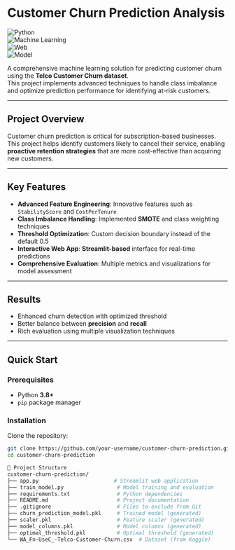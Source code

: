 # Customer Churn Prediction Analysis

![Python](https://img.shields.io/badge/Python-3.8%252B-blue)  
![Machine Learning](https://img.shields.io/badge/Machine-Learning-orange)  
![Web](https://img.shields.io/badge/Web-Streamlit-red)  
![Model](https://img.shields.io/badge/Model-XGBoost-green)  

A comprehensive machine learning solution for predicting customer churn using the **Telco Customer Churn dataset**.  
This project implements advanced techniques to handle class imbalance and optimize prediction performance for identifying at-risk customers.

---

## Project Overview
Customer churn prediction is critical for subscription-based businesses.  
This project helps identify customers likely to cancel their service, enabling **proactive retention strategies** that are more cost-effective than acquiring new customers.

---

## Key Features
- **Advanced Feature Engineering**: Innovative features such as `StabilityScore` and `CostPerTenure`  
- **Class Imbalance Handling**: Implemented **SMOTE** and class weighting techniques  
- **Threshold Optimization**: Custom decision boundary instead of the default 0.5  
- **Interactive Web App**: **Streamlit-based** interface for real-time predictions  
- **Comprehensive Evaluation**: Multiple metrics and visualizations for model assessment  

---

## Results
- Enhanced churn detection with optimized threshold  
- Better balance between **precision** and **recall**  
- Rich evaluation using multiple visualization techniques  

---

##  Quick Start

### Prerequisites
- Python **3.8+**  
- `pip` package manager  

### Installation
Clone the repository:
```bash
git clone https://github.com/your-username/customer-churn-prediction.git
cd customer-churn-prediction

📁 Project Structure
customer-churn-prediction/
├── app.py                        # Streamlit web application
├── train_model.py                 # Model training and evaluation
├── requirements.txt               # Python dependencies
├── README.md                      # Project documentation
├── .gitignore                     # Files to exclude from Git
├── churn_prediction_model.pkl     # Trained model (generated)
├── scaler.pkl                     # Feature scaler (generated)
├── model_columns.pkl              # Model columns (generated)
├── optimal_threshold.pkl          # Optimal threshold (generated)
└── WA_Fn-UseC_-Telco-Customer-Churn.csv  # Dataset (from Kaggle)
